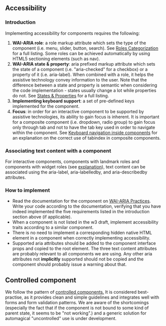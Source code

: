 ## Accessibility

### Introduction

Implementing accessibility for components requires the following:
1) **WAI-ARIA role**: a role markup attribute which sets the type of the component (i.e. menu, slider, button, search). See [Roles Categorization](https://www.w3.org/TR/wai-aria-1.1/#roles_categorization) for a full listing. Some roles can be achieved automatically by using HTML5 sectioning elements (such as nav).
2) **WAI-ARIA state & property**: aria prefixed markup attribute which sets the state of a component (i.e. "aria-checked" for a checkbox) or a property of it (i.e. aria-label). When combined with a role, it helps the assistive technology convey information to the user. Note that the difference between a state and property is semantic when considering the code implementation - states usually change a lot while properties do not. See [States & Properties](https://www.w3.org/TR/wai-aria-1.1/#states_and_properties) for a full listing.
4) **Implementing keyboard support**: a set of pre-defined keys implemented for the component.
5) **Focus**: in order for an interactive component to be supported by assistive technologies, its ability to gain focus is inherent. It is important for a composite component (i.e. dropdown, radio group) to gain focus only through tab and not to have the tab key used in order to navigate within the component. See [Keyboard navigation inside components](https://www.w3.org/TR/wai-aria-practices/#kbd_general_within) for an explanation on the correct use of tabindex in composite components.

### Associating text content with a component

For interactive components, components with landmark roles and components with widget roles (see [explanation](https://www.paciellogroup.com/blog/2017/07/short-note-on-aria-label-aria-labelledby-and-aria-describedby/)), text content can be associated using the
aria-label, aria-labelledby, and aria-describedby attributes.

### How to implement

* Read the documentation for the component on <a href="https://www.w3.org/TR/wai-aria-practices/" target="_blank">WAI-ARIA Practices</a>. Write your code according to the documentation, verifying that you have indeed implemented the five requirements listed in the introduction section above (if applicable).
* When a component is not listed in the w3 draft, implement accessibility traits according to a similar component.
* There is no need to implement a corresponding hidden native HTML element in a component when correctly implementing accessibility.
* Supported aria attributes should be added to the component interface props and copied to the root element. The three text content attributes are probably relevant to all components we are using. Any other aria attributes not **implicitly** supported should not be copied and the component should probably issue a warning about that.

## Controlled component

We follow the pattern of [controlled components.](https://facebook.github.io/react/docs/forms.html#controlled-components)
It is considered best-practise, as it provides clean and simple guidelines and integrates well
with forms and form validation patterns. We are aware of the shortcomings (especially the fact
that if the component is not bound to some kind of parent state, it seems to be "not working".)
and a generic solution for automagical "uncontrolled" use is under development.
